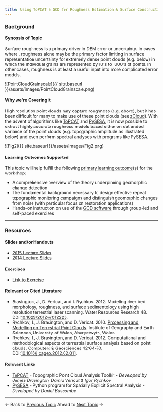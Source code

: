 ```yaml
---
title: Using ToPCAT & GCD for Roughness Estimation & Surface Construction
---
```


### Background

#### Synopsis of Topic

Surface roughness is a primary driver in DEM error or uncertainty. In cases where , roughness alone may be the primary factor limiting in surface representation uncertainty for extremely dense point clouds (e.g. below) in which the individual grains are represented by 10's to 1000's of points. In other cases, roughness is at least a useful input into more complicated error models. 

![PointCloudGrainscale]({{ site.baseurl }}/assets/images/PointCloudGrainscale.png)

#### Why we're Covering it

High resolution point clouds may capture roughness (e.g. above), but it has been difficult for many to make use of these point clouds (see [zCloud](http://zcloudtools.boisestate.edu/)). With the advent of algorithms like [ToPCAT](http://gcd6help.joewheaton.org/gcd-concepts/topcat-decimation) and [PySESA](https://dbuscombe-usgs.github.io/pysesa/index.html), it is now possible to extract highly accurate roughness models based either on detrended variance of the point clouds (e.g. topographic amplitude as illustrated below) and even perform spectral analyses with programs like PySESA. 

![Fig2]({{ site.baseurl }}/assets/images/Fig2.png)

#### Learning Outcomes Supported

This topic will help fulfill the following [primary learning outcome(s)](http://gcdworkshop.joewheaton.org/syllabus/primary-learning-outcomes) for the workshop:

- A comprehensive overview of the theory underpinning geomorphic change detection
- The fundamental background necessary to design effective repeat topographic monitoring campaigns and distinguish geomorphic changes from noise (with particular focus on restoration applications)
- Hands-on instruction on use of the [GCD software](http://www.joewheaton.org/Home/research/software/GCD) through group-led and self-paced exercises

------

### Resources

#### Slides and/or Handouts

- [2015 Lecture Slides](http://etalweb.joewheaton.org/etal_workshops/GCD/2015_USU/M_ToPCATRoughness.pdf)
- [2014 Lecture Slides](http://etal.usu.edu/GCD/Workshop/2014/Lectures/O_ToPCAT_AndRoughnessEstimation_GCD_Workshop.pdf)

#### Exercises

- [Link to Exercise](http://gcd6help.joewheaton.org/tutorials--how-to/workshop-tutorials/m-deriving-roughness-with-topcat)

#### Relevant or Cited Literature

- Brasington, J., D. Vericat, and I. Rychkov. 2012. Modeling river bed morphology, roughness, and surface sedimentology using high resolution terrestrial laser scanning. Water Resources Research 48. DOI:[10.1029/2012wr012223](http://dx.doi.org/10.0.4.5/2012wr012223).
- Rychkov, I., J. Brasington, and D. Vericat. 2010. [Processing and Modelling on Terrestrial Point Clouds](http://code.google.com/p/point-cloud-tools/downloads/detail?name=1.5.pdf&can=2&q=). Institute of Geography and Earth Sciences, University of Wales, Aberystwyth, Wales.
- Rychkov, I., J. Brasington, and D. Vericat. 2012. Computational and methodological aspects of terrestrial surface analysis based on point clouds. Computers & Geosciences 42:64-70. DOI:[10.1016/j.cageo.2012.02.011](http://dx.doi.org/10.0.3.248/j.cageo.2012.02.011).

#### Relevant Links

- [ToPCAT](http://gcd6help.joewheaton.org/gcd-concepts/topcat-decimation) - Topographic Point Cloud Analysis Toolkit - *Developed by James Brasington, Damia Vericat & Igor Rychkov*
- [PySESA](https://dbuscombe-usgs.github.io/pysesa/index.html) - Python program for Spatially Explicit Spectral Analysis -*Developed by Daniel Buscombe*

------

← Back to [Previous Topic](http://gcdworkshop.joewheaton.org/workshop-topics/versions/3-day-workshop/2-errors-uncertainties/l-ground-based-lidar-survey-of-emriver-flume)             Ahead to [Next Topic](http://gcdworkshop.joewheaton.org/workshop-topics/versions/3-day-workshop/2-errors-uncertainties/n-fuzzy-inference-systems) →